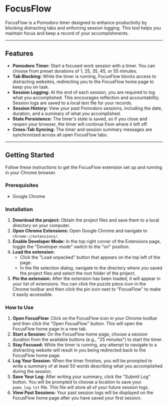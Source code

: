 # FocusFlow

FocusFlow is a Pomodoro timer designed to enhance productivity by blocking distracting tabs and enforcing session logging. This tool helps you maintain focus and keep a record of your accomplishments.

---

## Features

* **Pomodoro Timer:** Start a focused work session with a timer. You can choose from preset durations of 1, 25, 35, 45, or 55 minutes.
* **Tab Blocking:** While the timer is running, FocusFlow blocks access to distracting websites, redirecting you to the FocusFlow home page to keep you on task.
* **Session Logging:** At the end of each session, you are required to log what you accomplished. This encourages reflection and accountability. Session logs are saved to a local text file for your records.
* **Session History:** View your past Pomodoro sessions, including the date, duration, and a summary of what you accomplished.
* **State Persistence:** The timer's state is saved, so if you close and reopen your browser, the timer will continue from where it left off.
* **Cross-Tab Syncing:** The timer and session summary messages are synchronized across all open FocusFlow tabs.

---

## Getting Started

Follow these instructions to get the FocusFlow extension set up and running in your Chrome browser.

### Prerequisites

* Google Chrome

### Installation

1.  **Download the project:** Obtain the project files and save them to a local directory on your computer.
2.  **Open Chrome Extensions:** Open Google Chrome and navigate to `chrome://extensions/`.
3.  **Enable Developer Mode:** In the top right corner of the Extensions page, toggle the "Developer mode" switch to the "on" position.
4.  **Load the extension:**
    * Click the "Load unpacked" button that appears on the top left of the page.
    * In the file selection dialog, navigate to the directory where you saved the project files and select the root folder of the project.
5.  **Pin the extension:** After the extension has been loaded, it will appear in your list of extensions. You can click the puzzle piece icon in the Chrome toolbar and then click the pin icon next to "FocusFlow" to make it easily accessible.

### How to Use

1.  **Open FocusFlow:** Click on the FocusFlow icon in your Chrome toolbar and then click the "Open FocusFlow" button. This will open the FocusFlow home page in a new tab.
2.  **Start a Session:** On the FocusFlow home page, choose a session duration from the available buttons (e.g., "25 minutes") to start the timer.
3.  **Stay Focused:** While the timer is running, any attempt to navigate to a distracting website will result in you being redirected back to the FocusFlow home page.
4.  **Log Your Session:** When the timer finishes, you will be prompted to write a summary of at least 50 words describing what you accomplished during the session.
5.  **Save Your Log:** After writing your summary, click the "Submit Log" button. You will be prompted to choose a location to save your `pomo_log.txt` file. This file will store all of your future session logs.
6.  **View Past Sessions:** Your past session logs will be displayed on the FocusFlow home page after you have saved your first session.
